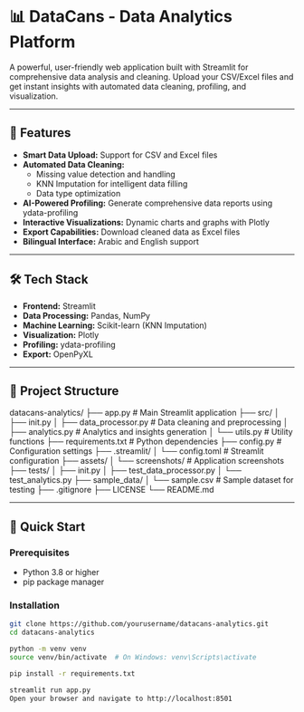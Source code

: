 # 📊 DataCans - Data Analytics Platform

A powerful, user-friendly web application built with Streamlit for comprehensive data analysis and cleaning. Upload your CSV/Excel files and get instant insights with automated data cleaning, profiling, and visualization.

---

## 🚀 Features

- **Smart Data Upload:** Support for CSV and Excel files  
- **Automated Data Cleaning:**  
  - Missing value detection and handling  
  - KNN Imputation for intelligent data filling  
  - Data type optimization  
- **AI-Powered Profiling:** Generate comprehensive data reports using ydata-profiling  
- **Interactive Visualizations:** Dynamic charts and graphs with Plotly  
- **Export Capabilities:** Download cleaned data as Excel files  
- **Bilingual Interface:** Arabic and English support  

---

## 🛠️ Tech Stack

- **Frontend:** Streamlit  
- **Data Processing:** Pandas, NumPy  
- **Machine Learning:** Scikit-learn (KNN Imputation)  
- **Visualization:** Plotly  
- **Profiling:** ydata-profiling  
- **Export:** OpenPyXL  

---

## 📁 Project Structure

datacans-analytics/
├── app.py # Main Streamlit application
├── src/
│ ├── init.py
│ ├── data_processor.py # Data cleaning and preprocessing
│ ├── analytics.py # Analytics and insights generation
│ └── utils.py # Utility functions
├── requirements.txt # Python dependencies
├── config.py # Configuration settings
├── .streamlit/
│ └── config.toml # Streamlit configuration
├── assets/
│ └── screenshots/ # Application screenshots
├── tests/
│ ├── init.py
│ ├── test_data_processor.py
│ └── test_analytics.py
├── sample_data/
│ └── sample.csv # Sample dataset for testing
├── .gitignore
├── LICENSE
└── README.md


---

## 🚀 Quick Start

### Prerequisites

- Python 3.8 or higher  
- pip package manager  

### Installation

```bash
git clone https://github.com/yourusername/datacans-analytics.git
cd datacans-analytics

python -m venv venv
source venv/bin/activate  # On Windows: venv\Scripts\activate

pip install -r requirements.txt

streamlit run app.py
Open your browser and navigate to http://localhost:8501
